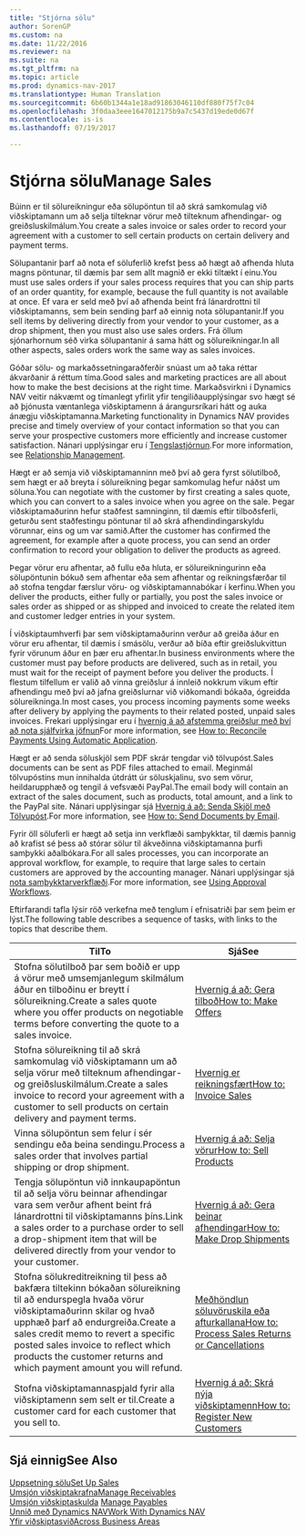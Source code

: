 ```yaml
---
title: "Stjórna sölu"
author: SorenGP
ms.custom: na
ms.date: 11/22/2016
ms.reviewer: na
ms.suite: na
ms.tgt_pltfrm: na
ms.topic: article
ms.prod: dynamics-nav-2017
ms.translationtype: Human Translation
ms.sourcegitcommit: 6b60b1344a1e18ad91863046110df880f75f7c04
ms.openlocfilehash: 3f0daa3eee1647012175b9a7c5437d19ede0d67f
ms.contentlocale: is-is
ms.lasthandoff: 07/19/2017

---
```


# <a name="manage-sales"></a><span data-ttu-id="a5fc2-102">Stjórna sölu</span><span class="sxs-lookup"><span data-stu-id="a5fc2-102">Manage Sales</span></span>
<span data-ttu-id="a5fc2-103">Búinn er til sölureikningur eða sölupöntun til að skrá samkomulag við viðskiptamann um að selja tilteknar vörur með tilteknum afhendingar- og greiðsluskilmálum.</span><span class="sxs-lookup"><span data-stu-id="a5fc2-103">You create a sales invoice or sales order to record your agreement with a customer to sell certain products on certain delivery and payment terms.</span></span>

<span data-ttu-id="a5fc2-104">Sölupantanir þarf að nota ef söluferlið krefst þess að hægt að afhenda hluta magns pöntunar, til dæmis þar sem allt magnið er ekki tiltækt í einu.</span><span class="sxs-lookup"><span data-stu-id="a5fc2-104">You must use sales orders if your sales process requires that you can ship parts of an order quantity, for example, because the full quantity is not available at once.</span></span> <span data-ttu-id="a5fc2-105">Ef vara er seld með því að afhenda beint frá lánardrottni til viðskiptamanns, sem bein sending þarf að einnig nota sölupantanir.</span><span class="sxs-lookup"><span data-stu-id="a5fc2-105">If you sell items by delivering directly from your vendor to your customer, as a drop shipment, then you must also use sales orders.</span></span> <span data-ttu-id="a5fc2-106">Frá öllum sjónarhornum séð virka sölupantanir á sama hátt og sölureikningar.</span><span class="sxs-lookup"><span data-stu-id="a5fc2-106">In all other aspects, sales orders work the same way as sales invoices.</span></span>  

<span data-ttu-id="a5fc2-107">Góðar sölu- og markaðssetningaraðferðir snúast um að taka réttar ákvarðanir á réttum tíma.</span><span class="sxs-lookup"><span data-stu-id="a5fc2-107">Good sales and marketing practices are all about how to make the best decisions at the right time.</span></span> <span data-ttu-id="a5fc2-108">Markaðsvirkni í Dynamics NAV veitir nákvæmt og tímanlegt yfirlit yfir tengiliðaupplýsingar svo hægt sé að þjónusta væntanlega viðskiptamenn á árangursríkari hátt og auka ánægju viðskiptamanna.</span><span class="sxs-lookup"><span data-stu-id="a5fc2-108">Marketing functionality in Dynamics NAV provides precise and timely overview of your contact information so that you can serve your prospective customers more efficiently and increase customer satisfaction.</span></span> <span data-ttu-id="a5fc2-109">Nánari upplýsingar eru í [Tengslastjórnun](marketing-relationship-management.md).</span><span class="sxs-lookup"><span data-stu-id="a5fc2-109">For more information, see [Relationship Management](marketing-relationship-management.md).</span></span>

<span data-ttu-id="a5fc2-110">Hægt er að semja við viðskiptamanninn með því að gera fyrst sölutilboð, sem hægt er að breyta í sölureikning þegar samkomulag hefur náðst um söluna.</span><span class="sxs-lookup"><span data-stu-id="a5fc2-110">You can negotiate with the customer by first creating a sales quote, which you can convert to a sales invoice when you agree on the sale.</span></span> <span data-ttu-id="a5fc2-111">Þegar viðskiptamaðurinn hefur staðfest samninginn, til dæmis eftir tilboðsferli, geturðu sent staðfestingu pöntunar til að skrá afhendindingarskyldu vörunnar, eins og um var samið.</span><span class="sxs-lookup"><span data-stu-id="a5fc2-111">After the customer has confirmed the agreement, for example after a quote process, you can send an order confirmation to record your obligation to deliver the products as agreed.</span></span>

<span data-ttu-id="a5fc2-112">Þegar vörur eru afhentar, að fullu eða hluta, er sölureikningurinn eða sölupöntunin bókuð sem afhentar eða sem afhentar og reikningsfærðar til að stofna tengdar færslur vöru- og viðskiptamannabókar í kerfinu.</span><span class="sxs-lookup"><span data-stu-id="a5fc2-112">When you deliver the products, either fully or partially, you post the sales invoice or sales order as shipped or as shipped and invoiced to create the related item and customer ledger entries in your system.</span></span>

<span data-ttu-id="a5fc2-113">Í viðskiptaumhverfi þar sem viðskiptamaðurinn verður að greiða áður en vörur eru afhentar, til dæmis í smásölu, verður að bíða eftir greiðslukvittun fyrir vörunum áður en þær eru afhentar.</span><span class="sxs-lookup"><span data-stu-id="a5fc2-113">In business environments where the customer must pay before products are delivered, such as in retail, you must wait for the receipt of payment before you deliver the products.</span></span> <span data-ttu-id="a5fc2-114">Í flestum tilfellum er valið að vinna  greiðslur á innleið nokkrum vikum eftir afhendingu með því að jafna greiðslurnar við viðkomandi bókaða, ógreidda sölureikninga.</span><span class="sxs-lookup"><span data-stu-id="a5fc2-114">In most cases, you process incoming payments some weeks after delivery by applying the payments to their related posted, unpaid sales invoices.</span></span> <span data-ttu-id="a5fc2-115">Frekari upplýsingar eru í [hvernig á að afstemma greiðslur með því að nota sjálfvirka jöfnun](receivables-how-reconcile-payments-auto-application.md)</span><span class="sxs-lookup"><span data-stu-id="a5fc2-115">For more information, see [How to: Reconcile Payments Using Automatic Application](receivables-how-reconcile-payments-auto-application.md).</span></span>

<span data-ttu-id="a5fc2-116">Hægt er að senda söluskjöl sem PDF skrár tengdar við tölvupóst.</span><span class="sxs-lookup"><span data-stu-id="a5fc2-116">Sales documents can be sent as PDF files attached to email.</span></span> <span data-ttu-id="a5fc2-117">Meginmál tölvupóstins mun innihalda útdrátt úr söluskjalinu, svo sem vörur, heildarupphæð og tengil á vefsvæði PayPal.</span><span class="sxs-lookup"><span data-stu-id="a5fc2-117">The email body will contain an extract of the sales document, such as products, total amount, and a link to the PayPal site.</span></span> <span data-ttu-id="a5fc2-118">Nánari upplýsingar sjá [Hvernig á að: Senda Skjöl með Tölvupóst](ui-how-send-documents-email.md).</span><span class="sxs-lookup"><span data-stu-id="a5fc2-118">For more information, see [How to: Send Documents by Email](ui-how-send-documents-email.md).</span></span>

<span data-ttu-id="a5fc2-119">Fyrir öll söluferli er hægt að setja inn verkflæði samþykktar, til dæmis þannig að krafist sé þess að stórar sölur til ákveðinna viðskiptamanna þurfi samþykki aðalbókara.</span><span class="sxs-lookup"><span data-stu-id="a5fc2-119">For all sales processes, you can incorporate an approval workflow, for example, to require that large sales to certain customers are approved by the accounting manager.</span></span> <span data-ttu-id="a5fc2-120">Nánari upplýsingar sjá [nota samþykktarverkflæði](across-how-use-approval-workflows.md).</span><span class="sxs-lookup"><span data-stu-id="a5fc2-120">For more information, see [Using Approval Workflows](across-how-use-approval-workflows.md).</span></span>

<span data-ttu-id="a5fc2-121">Eftirfarandi tafla lýsir röð verkefna með tenglum í efnisatriði þar sem þeim er lýst.</span><span class="sxs-lookup"><span data-stu-id="a5fc2-121">The following table describes a sequence of tasks, with links to the topics that describe them.</span></span>

|<span data-ttu-id="a5fc2-122">Til</span><span class="sxs-lookup"><span data-stu-id="a5fc2-122">To</span></span> |<span data-ttu-id="a5fc2-123">Sjá</span><span class="sxs-lookup"><span data-stu-id="a5fc2-123">See</span></span> |
|---|----|
|<span data-ttu-id="a5fc2-124">Stofna sölutilboð þar sem boðið er upp á vörur með umsemjanlegum skilmálum áður en tilboðinu er breytt í sölureikning.</span><span class="sxs-lookup"><span data-stu-id="a5fc2-124">Create a sales quote where you offer products on negotiable terms before converting the quote to a sales invoice.</span></span>|[<span data-ttu-id="a5fc2-125">Hvernig á að: Gera tilboð</span><span class="sxs-lookup"><span data-stu-id="a5fc2-125">How to: Make Offers</span></span>](sales-how-make-offers.md)|
|<span data-ttu-id="a5fc2-126">Stofna sölureikning til að skrá samkomulag við viðskiptamann um að selja vörur með tilteknum afhendingar- og greiðsluskilmálum.</span><span class="sxs-lookup"><span data-stu-id="a5fc2-126">Create a sales invoice to record your agreement with a customer to sell products on certain delivery and payment terms.</span></span>|[<span data-ttu-id="a5fc2-127">Hvernig er reikningsfært</span><span class="sxs-lookup"><span data-stu-id="a5fc2-127">How to: Invoice Sales</span></span>](sales-how-invoice-sales.md)|
|<span data-ttu-id="a5fc2-128">Vinna sölupöntun sem felur í sér sendingu eða beina sendingu.</span><span class="sxs-lookup"><span data-stu-id="a5fc2-128">Process a sales order that involves partial shipping or drop shipment.</span></span>|[<span data-ttu-id="a5fc2-129">Hvernig á að: Selja vörur</span><span class="sxs-lookup"><span data-stu-id="a5fc2-129">How to: Sell Products</span></span>](sales-how-sell-products.md)|
|<span data-ttu-id="a5fc2-130">Tengja sölupöntun við innkaupapöntun til að selja vöru beinnar afhendingar vara sem verður afhent beint frá lánardrottni til viðskiptamanns þíns.</span><span class="sxs-lookup"><span data-stu-id="a5fc2-130">Link a sales order to a purchase order to sell a drop-shipment item that will be delivered directly from your vendor to your customer.</span></span>|[<span data-ttu-id="a5fc2-131">Hvernig á að: Gera beinar afhendingar</span><span class="sxs-lookup"><span data-stu-id="a5fc2-131">How to: Make Drop Shipments</span></span>](sales-how-drop-shipment.md)|
|<span data-ttu-id="a5fc2-132">Stofna sölukreditreikning til þess að bakfæra tiltekinn bókaðan sölureikning til að endurspegla hvaða vörur viðskiptamaðurinn skilar og hvað upphæð þarf að endurgreiða.</span><span class="sxs-lookup"><span data-stu-id="a5fc2-132">Create a sales credit memo to revert a specific posted sales invoice to reflect which products the customer returns and which payment amount you will refund.</span></span>|[<span data-ttu-id="a5fc2-133">Meðhöndlun söluvöruskila eða afturkallana</span><span class="sxs-lookup"><span data-stu-id="a5fc2-133">How to: Process Sales Returns or Cancellations</span></span>](sales-how-process-sales-returns-cancellations.md)|
|<span data-ttu-id="a5fc2-134">Stofna viðskiptamannaspjald fyrir alla viðskiptamenn sem selt er til.</span><span class="sxs-lookup"><span data-stu-id="a5fc2-134">Create a customer card for each customer that you sell to.</span></span>|[<span data-ttu-id="a5fc2-135">Hvernig á að: Skrá nýja viðskiptamenn</span><span class="sxs-lookup"><span data-stu-id="a5fc2-135">How to: Register New Customers</span></span>](sales-how-register-new-customers.md)|

## <a name="see-also"></a><span data-ttu-id="a5fc2-136">Sjá einnig</span><span class="sxs-lookup"><span data-stu-id="a5fc2-136">See Also</span></span>  
[<span data-ttu-id="a5fc2-137">Uppsetning sölu</span><span class="sxs-lookup"><span data-stu-id="a5fc2-137">Set Up Sales</span></span>](sales-setup-sales.md)  
[<span data-ttu-id="a5fc2-138">Umsjón viðskiptakrafna</span><span class="sxs-lookup"><span data-stu-id="a5fc2-138">Manage Receivables</span></span>](receivables-manage-receivables.md)  
<span data-ttu-id="a5fc2-139">[Umsjón viðskiptaskulda](payables-manage-payables.MD)    </span><span class="sxs-lookup"><span data-stu-id="a5fc2-139">[Manage Payables](payables-manage-payables.MD)    </span></span>  
[<span data-ttu-id="a5fc2-140">Unnið með Dynamics NAV</span><span class="sxs-lookup"><span data-stu-id="a5fc2-140">Work With Dynamics NAV</span></span>](ui-work-product.md)  
[<span data-ttu-id="a5fc2-141">Yfir viðskiptasvið</span><span class="sxs-lookup"><span data-stu-id="a5fc2-141">Across Business Areas</span></span>](ui-across-business-areas.md)

